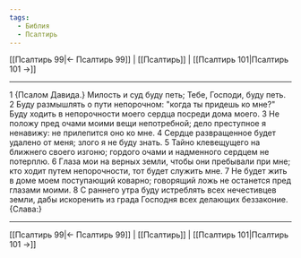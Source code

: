 ```yaml
---
tags:
  - Библия
  - Псалтирь
---
```

[[Псалтирь 99|← Псалтирь 99]] | [[Псалтирь]] | [[Псалтирь 101|Псалтирь 101 →]]

---
1 {Псалом Давида.} Милость и суд буду петь; Тебе, Господи, буду петь.
2 Буду размышлять о пути непорочном: "когда ты придешь ко мне?" Буду ходить в непорочности моего сердца посреди дома моего.
3 Не положу пред очами моими вещи непотребной; дело преступное я ненавижу: не прилепится оно ко мне.
4 Сердце развращенное будет удалено от меня; злого я не буду знать.
5 Тайно клевещущего на ближнего своего изгоню; гордого очами и надменного сердцем не потерплю.
6 Глаза мои на верных земли, чтобы они пребывали при мне; кто ходит путем непорочности, тот будет служить мне.
7 Не будет жить в доме моем поступающий коварно; говорящий ложь не останется пред глазами моими.
8 С раннего утра буду истреблять всех нечестивцев земли, дабы искоренить из града Господня всех делающих беззаконие. {Слава:}

---
[[Псалтирь 99|← Псалтирь 99]] | [[Псалтирь]] | [[Псалтирь 101|Псалтирь 101 →]]